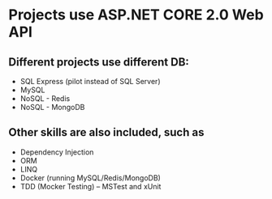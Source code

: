 # Projects use ASP.NET CORE 2.0 Web API
## Different projects use different DB:
-	SQL Express (pilot instead of SQL Server)
-	MySQL
-	NoSQL - Redis
-	NoSQL - MongoDB
## Other skills are also included, such as
-	Dependency Injection
-	ORM
-	LINQ
-	Docker (running MySQL/Redis/MongoDB)
-	TDD (Mocker Testing) – MSTest and xUnit
